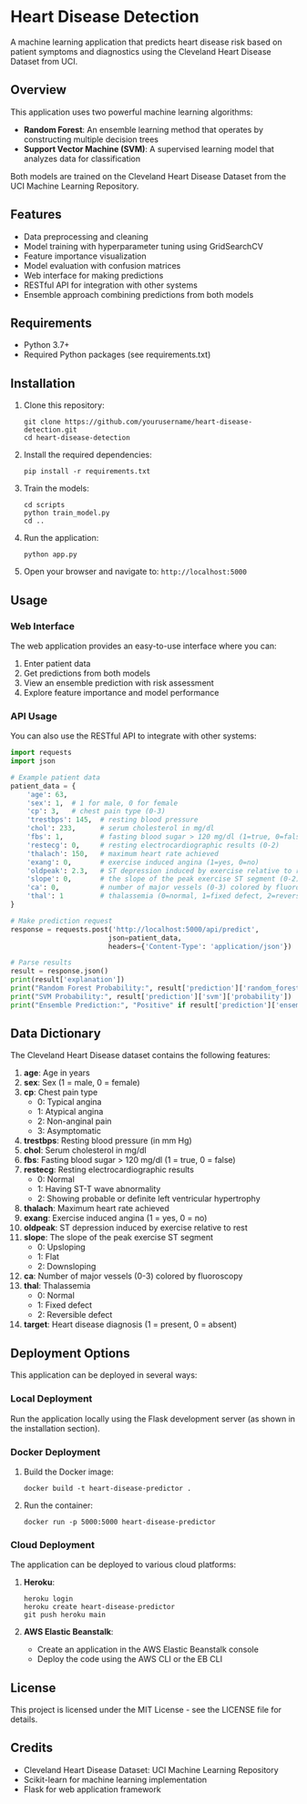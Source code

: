 # Heart Disease Detection

A machine learning application that predicts heart disease risk based on patient symptoms and diagnostics using the Cleveland Heart Disease Dataset from UCI.

## Overview

This application uses two powerful machine learning algorithms:
- **Random Forest**: An ensemble learning method that operates by constructing multiple decision trees
- **Support Vector Machine (SVM)**: A supervised learning model that analyzes data for classification

Both models are trained on the Cleveland Heart Disease Dataset from the UCI Machine Learning Repository.

## Features

- Data preprocessing and cleaning
- Model training with hyperparameter tuning using GridSearchCV
- Feature importance visualization
- Model evaluation with confusion matrices
- Web interface for making predictions
- RESTful API for integration with other systems
- Ensemble approach combining predictions from both models

## Requirements

- Python 3.7+
- Required Python packages (see requirements.txt)

## Installation

1. Clone this repository:
   ```
   git clone https://github.com/yourusername/heart-disease-detection.git
   cd heart-disease-detection
   ```

2. Install the required dependencies:
   ```
   pip install -r requirements.txt
   ```

3. Train the models:
   ```
   cd scripts
   python train_model.py
   cd ..
   ```

4. Run the application:
   ```
   python app.py
   ```

5. Open your browser and navigate to: `http://localhost:5000`

## Usage

### Web Interface

The web application provides an easy-to-use interface where you can:
1. Enter patient data
2. Get predictions from both models
3. View an ensemble prediction with risk assessment
4. Explore feature importance and model performance

### API Usage

You can also use the RESTful API to integrate with other systems:

```python
import requests
import json

# Example patient data
patient_data = {
    'age': 63,
    'sex': 1,  # 1 for male, 0 for female
    'cp': 3,   # chest pain type (0-3)
    'trestbps': 145,  # resting blood pressure
    'chol': 233,      # serum cholesterol in mg/dl
    'fbs': 1,         # fasting blood sugar > 120 mg/dl (1=true, 0=false)
    'restecg': 0,     # resting electrocardiographic results (0-2)
    'thalach': 150,   # maximum heart rate achieved
    'exang': 0,       # exercise induced angina (1=yes, 0=no)
    'oldpeak': 2.3,   # ST depression induced by exercise relative to rest
    'slope': 0,       # the slope of the peak exercise ST segment (0-2)
    'ca': 0,          # number of major vessels (0-3) colored by fluoroscopy
    'thal': 1         # thalassemia (0=normal, 1=fixed defect, 2=reversible defect)
}

# Make prediction request
response = requests.post('http://localhost:5000/api/predict', 
                        json=patient_data,
                        headers={'Content-Type': 'application/json'})

# Parse results
result = response.json()
print(result['explanation'])
print("Random Forest Probability:", result['prediction']['random_forest']['probability'])
print("SVM Probability:", result['prediction']['svm']['probability'])
print("Ensemble Prediction:", "Positive" if result['prediction']['ensemble']['prediction'] == 1 else "Negative")
```

## Data Dictionary

The Cleveland Heart Disease dataset contains the following features:

1. **age**: Age in years
2. **sex**: Sex (1 = male, 0 = female)
3. **cp**: Chest pain type
   - 0: Typical angina
   - 1: Atypical angina
   - 2: Non-anginal pain
   - 3: Asymptomatic
4. **trestbps**: Resting blood pressure (in mm Hg)
5. **chol**: Serum cholesterol in mg/dl
6. **fbs**: Fasting blood sugar > 120 mg/dl (1 = true, 0 = false)
7. **restecg**: Resting electrocardiographic results
   - 0: Normal
   - 1: Having ST-T wave abnormality
   - 2: Showing probable or definite left ventricular hypertrophy
8. **thalach**: Maximum heart rate achieved
9. **exang**: Exercise induced angina (1 = yes, 0 = no)
10. **oldpeak**: ST depression induced by exercise relative to rest
11. **slope**: The slope of the peak exercise ST segment
    - 0: Upsloping
    - 1: Flat
    - 2: Downsloping
12. **ca**: Number of major vessels (0-3) colored by fluoroscopy
13. **thal**: Thalassemia
    - 0: Normal
    - 1: Fixed defect
    - 2: Reversible defect
14. **target**: Heart disease diagnosis (1 = present, 0 = absent)

## Deployment Options

This application can be deployed in several ways:

### Local Deployment

Run the application locally using the Flask development server (as shown in the installation section).

### Docker Deployment

1. Build the Docker image:
   ```
   docker build -t heart-disease-predictor .
   ```

2. Run the container:
   ```
   docker run -p 5000:5000 heart-disease-predictor
   ```

### Cloud Deployment

The application can be deployed to various cloud platforms:

1. **Heroku**:
   ```
   heroku login
   heroku create heart-disease-predictor
   git push heroku main
   ```

2. **AWS Elastic Beanstalk**:
   - Create an application in the AWS Elastic Beanstalk console
   - Deploy the code using the AWS CLI or the EB CLI

## License

This project is licensed under the MIT License - see the LICENSE file for details.

## Credits

- Cleveland Heart Disease Dataset: UCI Machine Learning Repository
- Scikit-learn for machine learning implementation
- Flask for web application framework 